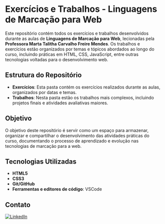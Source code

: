 # Exercícios e Trabalhos - Linguagens de Marcação para Web

Este repositório contém todos os exercícios e trabalhos desenvolvidos durante as aulas de **Linguagens de Marcação para Web**, lecionadas pela **Professora Marta Talitha Carvalho Freire Mendes**. Os trabalhos e exercícios estão organizados por temas e tópicos abordados ao longo do curso, incluindo práticas em HTML, CSS, JavaScript, entre outras tecnologias voltadas para o desenvolvimento web.

## Estrutura do Repositório

- **Exercícios**: Esta pasta contém os exercícios realizados durante as aulas, organizados por datas e temas.
- **Trabalhos**: Nesta pasta estão os trabalhos mais complexos, incluindo projetos finais e atividades avaliativas maiores.

## Objetivo

O objetivo deste repositório é servir como um espaço para armazenar, organizar e compartilhar o desenvolvimento das atividades práticas do curso, documentando o processo de aprendizado e evolução nas tecnologias de marcação para a web.

## Tecnologias Utilizadas

- **HTML5**
- **CSS3**
- **Git/GitHub**
- **Ferramentas e editores de código**: VSCode

## Contato

[![LinkedIn](https://img.shields.io/badge/linkedin-blue?style=for-the-badge&logo=linkedin)](https://www.linkedin.com/in/gustavo-saraiva-222386235/)

